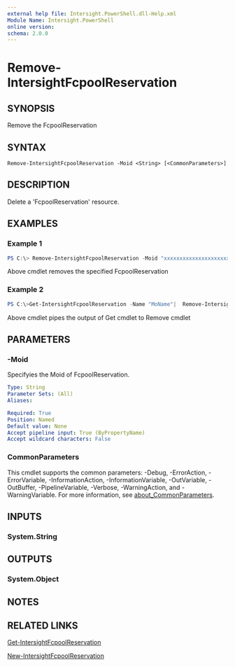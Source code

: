 ```yaml
---
external help file: Intersight.PowerShell.dll-Help.xml
Module Name: Intersight.PowerShell
online version:
schema: 2.0.0
---
```


# Remove-IntersightFcpoolReservation

## SYNOPSIS
Remove the FcpoolReservation

## SYNTAX

```
Remove-IntersightFcpoolReservation -Moid <String> [<CommonParameters>]
```

## DESCRIPTION
Delete a &apos;FcpoolReservation&apos; resource.

## EXAMPLES

### Example 1
```powershell
PS C:\> Remove-IntersightFcpoolReservation -Moid "xxxxxxxxxxxxxxxxxxxxxxxxxxx"
```
Above cmdlet removes the specified FcpoolReservation 

### Example 2
```powershell
PS C:\>Get-IntersightFcpoolReservation -Name "MoName"|  Remove-IntersightFcpoolReservation
```
Above cmdlet pipes the output of Get cmdlet to Remove cmdlet

## PARAMETERS

### -Moid
Specifyies the Moid of FcpoolReservation.

```yaml
Type: String
Parameter Sets: (All)
Aliases:

Required: True
Position: Named
Default value: None
Accept pipeline input: True (ByPropertyName)
Accept wildcard characters: False
```

### CommonParameters
This cmdlet supports the common parameters: -Debug, -ErrorAction, -ErrorVariable, -InformationAction, -InformationVariable, -OutVariable, -OutBuffer, -PipelineVariable, -Verbose, -WarningAction, and -WarningVariable. For more information, see [about_CommonParameters](http://go.microsoft.com/fwlink/?LinkID=113216).

## INPUTS

### System.String

## OUTPUTS

### System.Object
## NOTES

## RELATED LINKS

[Get-IntersightFcpoolReservation](./Get-IntersightFcpoolReservation.md)

[New-IntersightFcpoolReservation](./New-IntersightFcpoolReservation.md)

